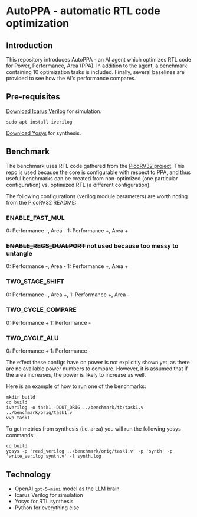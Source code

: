 # AutoPPA - automatic RTL code optimization

## Introduction

This repository introduces AutoPPA - an AI agent which optimizes RTL code for Power, Performance, Area (PPA). In addition to the agent, a benchmark containing 10 optimization tasks is included. Finally, several baselines are provided to see how the AI's performance compares.

## Pre-requisites

[Download Icarus Verilog](https://steveicarus.github.io/iverilog/usage/installation.html) for simulation.

```
sudo apt install iverilog
```

[Download Yosys](https://github.com/YosysHQ/yosys/blob/main/README.md#installation) for synthesis.


## Benchmark

The benchmark uses RTL code gathered from the [PicoRV32 project](https://github.com/YosysHQ/picorv32). This repo is used because the core is configurable with respect to PPA, and thus useful benchmarks can be created from non-optimized (one particular configuration) vs. optimized RTL (a different configuration).

The following configurations (verilog module parameters) are worth noting from the PicoRV32 README:

### ENABLE_FAST_MUL
0: Performance -, Area -
1: Performance +, Area +

### ~~ENABLE_REGS_DUALPORT~~ not used because too messy to untangle
0: Performance -, Area -
1: Performance +, Area +

### TWO_STAGE_SHIFT
0: Performance -, Area +, 
1: Performance +, Area -

### TWO_CYCLE_COMPARE
0: Performance +
1: Performance -

### TWO_CYCLE_ALU
0: Performance +
1: Performance -


The effect these configs have on power is not explicitly shown yet, as there are no available power numbers to compare. However, it is assumed that if the area increases, the power is likely to increase as well.

Here is an example of how to run one of the benchmarks:

```
mkdir build 
cd build
iverilog -o task1 -DDUT_ORIG ../benchmark/tb/task1.v ../benchmark/orig/task1.v
vvp task1
```

To get metrics from synthesis (i.e. area) you will run the following yosys commands:

```
cd build
yosys -p 'read_verilog ../benchmark/orig/task1.v' -p 'synth' -p 'write_verilog synth.v' -l synth.log
```


## Technology

- OpenAI `gpt-5-mini` model as the LLM brain
- Icarus Verilog for simulation
- Yosys for RTL synthesis
- Python for everything else